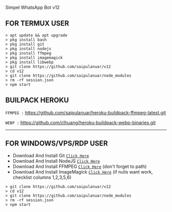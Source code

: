 Simpel WhatsApp Bot v12

## FOR TERMUX USER

```
> apt update && apt upgrade
> pkg install bash
> pkg install git
> pkg install nodejs
> pkg install ffmpeg
> pkg install imagemagick
> pkg install libwebp
> git clone https://github.com/saipulanuar/v12
> cd v12
> git clone https://github.com/saipulanuar/node_modules
> rm -rf session.json
> npm start
```

## BUILPACK HEROKU

```FFMPEG :```
https://github.com/saipulanuar/heroku-buildpack-ffmpeg-latest.git

```WEBP :```
https://github.com/clhuang/heroku-buildpack-webp-binaries.git

---------

## FOR WINDOWS/VPS/RDP USER

* Download And Install Git [`Click Here`](https://git-scm.com/downloads)
* Download And Install NodeJS [`Click Here`](https://nodejs.org/en/download)
* Download And Install FFMPEG [`Click Here`](https://ffmpeg.org/download.html) (don't forget to path)
* Download And Install ImageMagick [`Click Here`](https://imagemagick.org/script/download.php) (if nulis want work,  checklist columns 1,2,3,5,6)

```
> git clone https://github.com/saipulanuar/v12
> cd v12
> git clone https://github.com/saipulanuar/node_modules
> rm -rf session.json
> npm start
```
